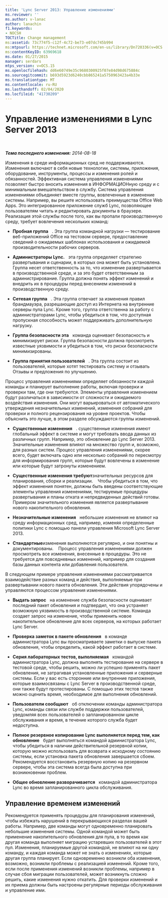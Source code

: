 ```yaml
---
title: 'Lync Server 2013: Управление изменениями'
ms.reviewer: ''
ms.author: v-lanac
author: lanachin
f1.keywords:
- NOCSH
TOCTitle: Change management
ms:assetid: 73c774f5-c12f-4c72-be73-e07dc745b994
ms:mtpsurl: https://technet.microsoft.com/en-us/library/Dn720336(v=OCS.15)
ms:contentKeyID: 63969618
ms.date: 01/27/2015
manager: serdars
mtps_version: v=OCS.15
ms.openlocfilehash: dd6e60749e35c9680300925f07e84d98d675884c
ms.sourcegitcommit: b693d5923d6240cbb865241a5750963423a4b33e
ms.translationtype: MT
ms.contentlocale: ru-RU
ms.lasthandoff: 02/04/2020
ms.locfileid: "41730209"
---
```

<div data-xmlns="http://www.w3.org/1999/xhtml">

<div class="topic" data-xmlns="http://www.w3.org/1999/xhtml" data-msxsl="urn:schemas-microsoft-com:xslt" data-cs="http://msdn.microsoft.com/en-us/">

<div data-asp="http://msdn2.microsoft.com/asp">

# <a name="change-management-in-lync-server-2013"></a>Управление изменениями в Lync Server 2013

</div>

<div id="mainSection">

<div id="mainBody">

<span> </span>

_**Тема последнего изменения:** 2014-08-18_

Изменения в среде информационных сред не поддерживаются. Изменения включают в себя новые технологии, системы, приложения, оборудование, инструменты, процессы и изменения ролей и обязанностей. Эффективная система управления изменениями позволяет быстро вносить изменения в ИНФОРМАЦИОНную среду и с минимальным вмешательством в службу. Система управления изменениями объединяет вместе группы, вовлеченные в изменение системы. Например, вы решите использовать преимущества Office Web Apps. Это интегрированное приложение служб Lync, позволяющее пользователям читать и редактировать документы в браузере. Реализация этой службы после того, как вы пропали производственную среду, требует вовлечения нескольких команд:

  - **Пробная группа**   . Эта группа командной нагрузки — тестирование веб-приложений Office на тестовом сервере, предоставление сведений о ожидаемых шаблонах использования и ожидаемой производительности рабочих серверов.

  - **Администраторы Lync.**   эта группа определяет стратегию развертывания и сценарии, в которых она может быть установлена. Группа несет ответственность за то, что изменение развертывается в производственной среде, и за это будет ответственным за администрирование. Группа должна понять эффект изменений и внедрить их в процедуры перед внесением изменений в производственную среду.

  - **Сетевая группа**   . Эта группа отвечает за изменения правил брандмауэра, разрешающие доступ из Интернета на внутренние серверы пула Lync. Кроме того, группа ответственна за работу с администраторами Lync, чтобы убедиться в том, что доступная пропускная способность может поддерживать дополнительную нагрузку.

  - **Группа безопасности эта**   команда оценивает безопасность и минимизирует риски. Группа безопасности должна просмотреть известные уязвимости и убедиться в том, что риски безопасности минимизированы.

  - **Группа принятия пользователей**   . Эта группа состоит из пользователей, которые хотят тестировать систему и отзывать Отзывы и предложения по улучшению.

Процесс управления изменениями определяет обязанности каждой команды и планирует выполнение работы, включая проверки и проверки там, где они требуются. Элементы управления изменением будут различаться в зависимости от сложности и ожидаемого воздействия изменения. Они могут варьироваться от автоматического утверждения незначительных изменений, изменения собраний для проверки и полного рецензирования на уровне проектов. Чтобы объяснить это лучше, в этом разделе обсуждаются группы изменений.

  - **Существенные изменения**   . существенные изменения имеют глобальный эффект в системе и могут требовать ввода данных из различных групп. Например, это обновление до Lync Server 2013. Значительные изменения влияют на множество групп и, возможно, для разных систем. Процесс управления изменениями, скорее всего, будет включать одно или несколько собраний по пересмотру для информирования групп, которые будут вовлечены в изменение или которые будут затронуты изменением.

  - **Существенные изменения требуют**значительных ресурсов для планирования, сборки и реализации.    Чтобы убедиться в том, что эффект изменения понятен, должны быть введены соответствующие элементы управления изменениями, тестируемые процедуры развертывания и планы отката и непредвиденных действий готовы. Примером значительного изменения является развертывание нового накопительного обновления.

  - **Незначительные изменения**   небольшие изменения не влияют на среду информационных сред, например, изменяя определенные политики Lync с помощью панели управления Microsoft Lync Server 2013.

  - **Стандартные**изменения выполняются регулярно, и они понятны и документированы.    Процесс управления изменениями должен просмотреть все изменения, внесенные в процедуры. Это не требуется для повседневных изменений, например для создания базы данных контента или добавления пользователя.

В следующем примере управления изменениями рассматривается взаимодействие разных команд и действия, выполняемые при развертывании нового пакета обновления. Эти действия упорядочены и управляются процессом управления изменениями.

  - **Выдать запрос**   на изменение служба безопасности оценивает последний пакет обновления и подтвердил, что она устраняет возможную уязвимость в производственной системе. Команда создает запрос на изменение, чтобы применить новое накопительное обновление для всех серверов, на которых работает Lync Server.

  - **Проверка заметок в пакете обновления**   в команде администратора Lync вы просматриваете заметки о выпуске пакета обновления, чтобы определить, какой эффект работает в системе.

  - **Серия лабораторных тестов, выполняемая**   командой администратора Lync, должна выполнять тестирование на сервере в тестовой среде, чтобы решить, можно ли успешно применять пакет обновления, не затрагивая установленные приложения и серверные системы. Если у вас есть сторонние или внутренние приложения, которые взаимосвязаны с Lync Server в производственной среде, они также будут протестированы. С помощью этих тестов также можно оценить время, необходимое для выполнения обновлений.

  - **Пользователи сообщают**   об отключении команды администратора Lync, команды связи или службе поддержки пользователей, уведомляя всех пользователей о запланированном цикле обслуживания и время, в течение которого служба будет недоступна.

  - **Полное резервное копирование Lync выполняется перед тем, как обновление**   будет выполняться командой администратора Lync, чтобы убедиться в наличии действительной резервной копии, которую можно использовать для возврата к исходному состоянию системы, если установка пакета обновления завершается сбоем. Рекомендуется восстановить резервную копию на резервном сервере, чтобы эта система всегда была доступна при возникновении проблем.

  - **Общее обновление разворачивается**   командой администратора Lync во время запланированного цикла обслуживания.

<div>

## <a name="managing-the-timing-of-changes"></a>Управление временем изменений

Рекомендуется применять процедуры для планирования изменений, чтобы избежать нарушений в перекрывающихся разделах вашей работы. Например, две команды могут одновременно планировать небольшие изменения системы. Одной командой может быть применение накопительного обновления для пула, в то время как другая команда выполняет миграцию устаревших пользователей в этот пул. Изменения, планируемые другой командой, не влияют на ни одну команду, и каждая команда может не знать о изменениях, которые другая группа планирует. Если одновременно возникли оба изменения, возможно, возникли проблемы с реализацией изменений. Кроме того, если после применения изменений возникли проблемы, например в случае сбоя миграции пользователей, может возникнуть сложно решить, какие изменения нужно откатить. Для проверки изменений и их приема должны быть настроены регулярные периоды обслуживания и управление ими.

</div>

</div>

<span> </span>

</div>

</div>

</div>

